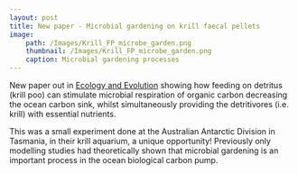 ```yaml
---
layout: post
title: New paper - Microbial gardening on krill faecal pellets
image: 
    path: /Images/Krill_FP_microbe_garden.png
    thumbnail: /Images/Krill_FP_microbe_garden.png
    caption: Microbial gardening processes
---
```


New paper out in [Ecology and Evolution](https://onlinelibrary.wiley.com/doi/full/10.1002/ece3.7119) showing how feeding on detritus (krill poo) can stimulate microbial respiration of organic carbon decreasing the ocean carbon sink, whilst simultaneously providing the detritivores (i.e. krill) with essential nutrients.

This was a small experiment done at the Australian Antarctic Division in Tasmania, in their krill aquarium, a unique opportunity! Previously only modelling studies had theoretically shown that microbial gardening is an important process in the ocean biological carbon pump. 


